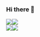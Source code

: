 ### Hi there 👋

<div style="display: flex;">
  <a href="https://github.com/vitaman02">
    <img align="center" src="https://github-readme-stats.vercel.app/api?username=vitaman02&hide=prs,issues,contribs&theme=react&count_private=true&show_icons=true&include_all_commits=true" />
  </a>
  <a href="https://github.com/vitaman02">
    <img align="center" src="https://github-readme-stats.vercel.app/api/top-langs/?username=vitaman02&langs_count=10&layout=compact&theme=react&hide=css" />
  </a>
</div>

<div style="display: flex;">
  <a href="https://github.com/vitaman02/pybarcodes">
    <img align="center" src="https://github-readme-stats.vercel.app/api/pin/?username=vitaman02&repo=pybarcodes&theme=react" />
  </a>
  <a href="https://github.com/vitaman02/steganography">
    <img align="center" src="https://github-readme-stats.vercel.app/api/pin/?username=vitaman02&repo=steganography&theme=react" />
  </a>
</div>
